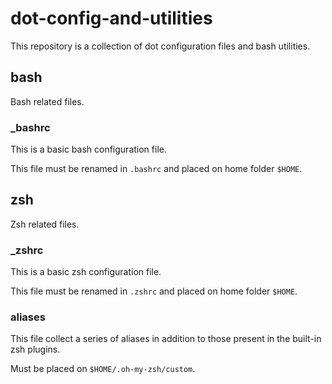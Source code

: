 # dot-config-and-utilities
This repository is a collection of dot configuration files and bash utilities.

## bash
Bash related files.

### _bashrc
This is a basic bash configuration file.

This file must be renamed in `.bashrc` and placed on home folder `$HOME`.

## zsh
Zsh related files.

### _zshrc
This is a basic zsh configuration file.

This file must be renamed in `.zshrc` and placed on home folder `$HOME`.

### aliases
This file collect a series of aliases in addition to those present in the built-in zsh plugins.

Must be placed on `$HOME/.oh-my-zsh/custom`.
